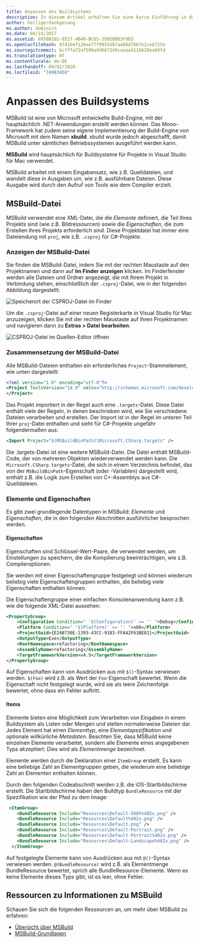 ```yaml
---
title: Anpassen des Buildsystems
description: In diesem Artikel erhalten Sie eine kurze Einführung in das MSBuild-System, das von Visual Studio für Mac verwendet wird.
author: heiligerdankgesang
ms.author: dominicn
ms.date: 04/14/2017
ms.assetid: 6958B102-8527-4B40-BC65-3505DB63F9D3
ms.openlocfilehash: 97416ef126ee77f9955d8fa486d7bb7e2ceb725e
ms.sourcegitcommit: 6cfffa72af599a9d667249caaaa411bb28ea69fd
ms.translationtype: HT
ms.contentlocale: de-DE
ms.lasthandoff: 09/02/2020
ms.locfileid: "74983450"
---
```

# <a name="customizing-the-build-system"></a>Anpassen des Buildsystems

MSBuild ist eine von Microsoft entwickelte Build-Engine, mit der hauptsächlich .NET-Anwendungen erstellt werden können. Das Mono-Framework hat zudem seine eigene Implementierung der Build-Engine von Microsoft mit dem Namen **xbuild**. xbuild wurde jedoch abgeschafft, damit MSBuild unter sämtlichen Betriebssystemen ausgeführt werden kann.

**MSBuild** wird hauptsächlich für Buildsysteme für Projekte in Visual Studio für Mac verwendet.

MSBuild arbeitet mit einem Eingabensatz, wie z.B. Quelldateien, und wandelt diese in Ausgaben um, wie z.B. ausführbare Dateien. Diese Ausgabe wird durch den Aufruf von Tools wie dem Compiler erzielt.

## <a name="msbuild-file"></a>MSBuild-Datei

MSBuild verwendet eine XML-Datei, die die *Elemente* definiert, die Teil Ihres Projekts sind (wie z.B. Bildressourcen) sowie die *Eigenschaften*, die zum Erstellen Ihres Projekts erforderlich sind. Diese Projektdatei hat immer eine Dateiendung mit `proj`, wie z.B. `.csproj` für C#-Projekte.

### <a name="viewing-the-msbuild-file"></a>Anzeigen der MSBuild-Datei

Sie finden die MSBuild-Datei, indem Sie mit der rechten Maustaste auf den Projektnamen und dann auf **Im Finder anzeigen** klicken. Im Finderfenster werden alle Dateien und Ordner angezeigt, die mit Ihrem Projekt in Verbindung stehen, einschließlich der `.csproj`-Datei, wie in der folgenden Abbildung dargestellt:

![Speicherort der CSPROJ-Datei im Finder](media/customizing-build-system-image1.png)

Um die `.csproj`-Datei auf einer neuen Registerkarte in Visual Studio für Mac anzuzeigen, klicken Sie mit der rechten Maustaste auf Ihren Projektnamen und navigieren dann zu **Extras > Datei bearbeiten**:

![CSPROJ-Datei im Quellen-Editor öffnen](media/customizing-build-system-image2.png)

### <a name="composition-of-the-msbuild-file"></a>Zusammensetzung der MSBuild-Datei

Alle MSBuild-Dateien enthalten ein erforderliches `Project`-Stammelement, wie unten dargestellt:

```xml
<?xml version="1.0" encoding="utf-8"?>
<Project ToolsVersion="14.0" xmlns="http://schemas.microsoft.com/developer/msbuild/2003">
</Project>
```

Das Projekt importiert in der Regel auch eine `.targets`-Datei. Diese Datei enthält viele der Regeln, in denen beschrieben wird, wie Sie verschiedene Dateien verarbeiten und erstellen. Der Import ist in der Regel im unteren Teil Ihrer `proj`-Datei enthalten und sieht für C#-Projekte ungefähr folgendermaßen aus:

```xml
<Import Project="$(MSBuildBinPath)\Microsoft.CSharp.targets" />
```

Die .targets-Datei ist eine weitere MSBuild-Datei. Die Datei enthält MSBuild-Code, der von mehreren Objekten wiederverwendet werden kann. Die `Microsoft.CSharp.targets`-Datei, die sich in einem Verzeichnis befindet, das von der `MSBuildBinPath`-Eigenschaft (oder -Variablen) dargestellt wird, enthält z.B. die Logik zum Erstellen von C+-Assemblys aus C#-Quelldateien.

### <a name="items-and-properties"></a>Elemente und Eigenschaften

Es gibt zwei grundlegende Datentypen in MSBuild: *Elemente* und *Eigenschaften*, die in den folgenden Abschnitten ausführlicher besprochen werden.

#### <a name="properties"></a>Eigenschaften

Eigenschaften sind Schlüssel-Wert-Paare, die verwendet werden, um Einstellungen zu speichern, die die Kompilierung beeinträchtigen, wie z.B. Compileroptionen.

Sie werden mit einer Eigenschaftengruppe festgelegt und können wiederum beliebig viele Eigenschaftengruppen enthalten, die beliebig viele Eigenschaften enthalten können.

Die Eigenschaftengruppe einer einfachen Konsolenanwendung kann z.B. wie die folgende XML-Datei aussehen:

```xml
<PropertyGroup>
    <Configuration Condition=" '$(Configuration)' == '' ">Debug</Configuration>
    <Platform Condition=" '$(Platform)' == '' ">x86</Platform>
    <ProjectGuid>{E248730E-1393-43CC-9183-FFA42F63BE81}</ProjectGuid>
    <OutputType>Exe</OutputType>
    <RootNamespace>refactoring</RootNamespace>
    <AssemblyName>refactoring</AssemblyName>
    <TargetFrameworkVersion>v4.5</TargetFrameworkVersion>
</PropertyGroup>
```

Auf Eigenschaften kann von Ausdrücken aus mit `$()`-Syntax verwiesen werden. `$(Foo)` wird z.B. als Wert der `Foo`-Eigenschaft bewertet. Wenn die Eigenschaft nicht festgelegt wurde, wird sie als leere Zeichenfolge bewertet, ohne dass ein Fehler auftritt.

#### <a name="items"></a>Items

Elemente bieten eine Möglichkeit zum Verarbeiten von Eingaben in einem Buildsystem als Listen oder Mengen und stellen normalerweise Dateien dar. Jedes Element hat einen *Elementtyp*, eine *Elementspezifikation* und optionale willkürliche *Metadaten*. Beachten Sie, dass MSBuild keine einzelnen Elemente verarbeitet, sondern alle Elemente eines angegebenen Typs akzeptiert: Dies wird als *Elementmenge* bezeichnet.

Elemente werden durch die Deklaration einer `ItemGroup` erstellt. Es kann eine beliebige Zahl an Elementgruppen geben, die wiederum eine beliebige Zahl an Elementen enthalten können.

Durch den folgenden Codeabschnitt werden z.B. die iOS-Startbildschirme erstellt. Die Startbildschirme haben den Buildtyp `BundleResource` mit der Spezifikation wie der Pfad zu dem Image:

```xml
 <ItemGroup>
    <BundleResource Include="Resources\Default-568h%402x.png" />
    <BundleResource Include="Resources\Default%402x.png" />
    <BundleResource Include="Resources\Default.png" />
    <BundleResource Include="Resources\Default-Portrait.png" />
    <BundleResource Include="Resources\Default-Portrait%402x.png" />
    <BundleResource Include="Resources\Default-Landscape%402x.png" />
  </ItemGroup>
 ```

 Auf festgelegte Elemente kann von Ausdrücken aus mit `@()`-Syntax verwiesen werden. `@(BundleResource)` wird z.B. als Elementmenge BundleResource bewertet, sprich alle BundleResource-Elemente. Wenn es keine Elemente dieses Typs gibt, ist es leer, ohne Fehler.

## <a name="resources-for-learning-msbuild"></a>Ressourcen zu Informationen zu MSBuild

Schauen Sie sich die folgenden Ressourcen an, um mehr über MSBuild zu erfahren:

* [Übersicht über MSBuild](/visualstudio/msbuild/msbuild)
* [MSBuild-Grundlagen](/visualstudio/msbuild/msbuild-concepts)
